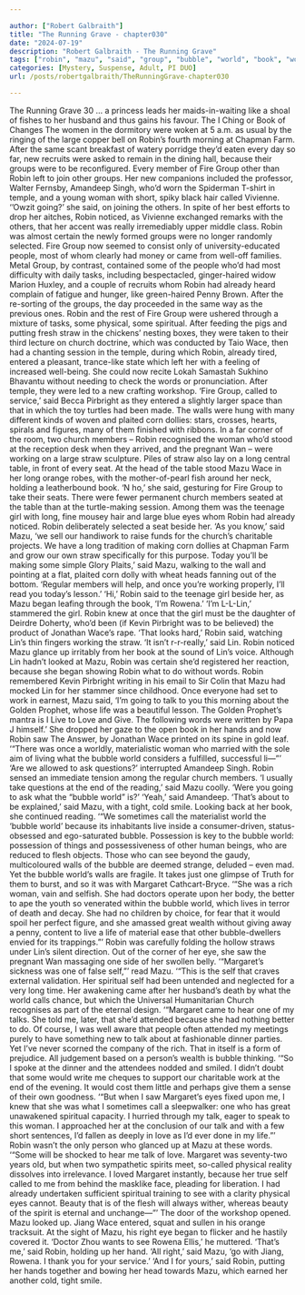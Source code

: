 ```yaml
---

author: ["Robert Galbraith"]
title: "The Running Grave - chapter030"
date: "2024-07-19"
description: "Robert Galbraith - The Running Grave"
tags: ["robin", "mazu", "said", "group", "bubble", "world", "book", "woman", "one", "straw", "church", "lin", "talk", "margaret", "member", "fire", "wace", "long", "eye", "new", "already", "spiritual", "word", "wall", "girl"]
categories: [Mystery, Suspense, Adult, PI DUO]
url: /posts/robertgalbraith/TheRunningGrave-chapter030

---
```



The Running Grave
30
… a princess leads her maids-in-waiting like a shoal of fishes to her husband and thus gains his favour.
The I Ching or Book of Changes
The women in the dormitory were woken at 5 a.m. as usual by the ringing of the large copper bell on Robin’s fourth morning at Chapman Farm. After the same scant breakfast of watery porridge they’d eaten every day so far, new recruits were asked to remain in the dining hall, because their groups were to be reconfigured.
Every member of Fire Group other than Robin left to join other groups. Her new companions included the professor, Walter Fernsby, Amandeep Singh, who’d worn the Spiderman T-shirt in temple, and a young woman with short, spiky black hair called Vivienne.
‘’Owzit going?’ she said, on joining the others.
In spite of her best efforts to drop her aitches, Robin noticed, as Vivienne exchanged remarks with the others, that her accent was really irremediably upper middle class.
Robin was almost certain the newly formed groups were no longer randomly selected. Fire Group now seemed to consist only of university-educated people, most of whom clearly had money or came from well-off families. Metal Group, by contrast, contained some of the people who’d had most difficulty with daily tasks, including bespectacled, ginger-haired widow Marion Huxley, and a couple of recruits whom Robin had already heard complain of fatigue and hunger, like green-haired Penny Brown.
After the re-sorting of the groups, the day proceeded in the same way as the previous ones. Robin and the rest of Fire Group were ushered through a mixture of tasks, some physical, some spiritual. After feeding the pigs and putting fresh straw in the chickens’ nesting boxes, they were taken to their third lecture on church doctrine, which was conducted by Taio Wace, then had a chanting session in the temple, during which Robin, already tired, entered a pleasant, trance-like state which left her with a feeling of increased well-being. She could now recite Lokah Samastah Sukhino Bhavantu without needing to check the words or pronunciation.
After temple, they were led to a new crafting workshop.
‘Fire Group, called to service,’ said Becca Pirbright as they entered a slightly larger space than that in which the toy turtles had been made. The walls were hung with many different kinds of woven and plaited corn dollies: stars, crosses, hearts, spirals and figures, many of them finished with ribbons. In a far corner of the room, two church members – Robin recognised the woman who’d stood at the reception desk when they arrived, and the pregnant Wan – were working on a large straw sculpture. Piles of straw also lay on a long central table, in front of every seat. At the head of the table stood Mazu Wace in her long orange robes, with the mother-of-pearl fish around her neck, holding a leatherbound book.
‘N ho,’ she said, gesturing for Fire Group to take their seats.
There were fewer permanent church members seated at the table than at the turtle-making session. Among them was the teenage girl with long, fine mousey hair and large blue eyes whom Robin had already noticed. Robin deliberately selected a seat beside her.
‘As you know,’ said Mazu, ‘we sell our handiwork to raise funds for the church’s charitable projects. We have a long tradition of making corn dollies at Chapman Farm and grow our own straw specifically for this purpose. Today you’ll be making some simple Glory Plaits,’ said Mazu, walking to the wall and pointing at a flat, plaited corn dolly with wheat heads fanning out of the bottom. ‘Regular members will help, and once you’re working properly, I’ll read you today’s lesson.’
‘Hi,’ Robin said to the teenage girl beside her, as Mazu began leafing through the book, ‘I’m Rowena.’
‘I’m L-L-Lin,’ stammered the girl.
Robin knew at once that the girl must be the daughter of Deirdre Doherty, who’d been (if Kevin Pirbright was to be believed) the product of Jonathan Wace’s rape.
‘That looks hard,’ Robin said, watching Lin’s thin fingers working the straw.
‘It isn’t r-r-really,’ said Lin.
Robin noticed Mazu glance up irritably from her book at the sound of Lin’s voice. Although Lin hadn’t looked at Mazu, Robin was certain she’d registered her reaction, because she began showing Robin what to do without words. Robin remembered Kevin Pirbright writing in his email to Sir Colin that Mazu had mocked Lin for her stammer since childhood.
Once everyone had set to work in earnest, Mazu said,
‘I’m going to talk to you this morning about the Golden Prophet, whose life was a beautiful lesson. The Golden Prophet’s mantra is I Live to Love and Give. The following words were written by Papa J himself.’
She dropped her gaze to the open book in her hands and now Robin saw The Answer, by Jonathan Wace printed on its spine in gold leaf.
‘“There was once a worldly, materialistic woman who married with the sole aim of living what the bubble world considers a fulfilled, successful li—”’
‘Are we allowed to ask questions?’ interrupted Amandeep Singh.
Robin sensed an immediate tension among the regular church members.
‘I usually take questions at the end of the reading,’ said Mazu coolly. ‘Were you going to ask what the “bubble world” is?’
‘Yeah,’ said Amandeep.
‘That’s about to be explained,’ said Mazu, with a tight, cold smile. Looking back at her book, she continued reading.
‘“We sometimes call the materialist world the ‘bubble world’ because its inhabitants live inside a consumer-driven, status-obsessed and ego-saturated bubble. Possession is key to the bubble world: possession of things and possessiveness of other human beings, who are reduced to flesh objects. Those who can see beyond the gaudy, multicoloured walls of the bubble are deemed strange, deluded – even mad. Yet the bubble world’s walls are fragile. It takes just one glimpse of Truth for them to burst, and so it was with Margaret Cathcart-Bryce.
‘“She was a rich woman, vain and selfish. She had doctors operate upon her body, the better to ape the youth so venerated within the bubble world, which lives in terror of death and decay. She had no children by choice, for fear that it would spoil her perfect figure, and she amassed great wealth without giving away a penny, content to live a life of material ease that other bubble-dwellers envied for its trappings.”’
Robin was carefully folding the hollow straws under Lin’s silent direction. Out of the corner of her eye, she saw the pregnant Wan massaging one side of her swollen belly.
‘“Margaret’s sickness was one of false self,”’ read Mazu. ‘“This is the self that craves external validation. Her spiritual self had been untended and neglected for a very long time. Her awakening came after her husband’s death by what the world calls chance, but which the Universal Humanitarian Church recognises as part of the eternal design.
‘“Margaret came to hear one of my talks. She told me, later, that she’d attended because she had nothing better to do. Of course, I was well aware that people often attended my meetings purely to have something new to talk about at fashionable dinner parties. Yet I’ve never scorned the company of the rich. That in itself is a form of prejudice. All judgement based on a person’s wealth is bubble thinking.
‘“So I spoke at the dinner and the attendees nodded and smiled. I didn’t doubt that some would write me cheques to support our charitable work at the end of the evening. It would cost them little and perhaps give them a sense of their own goodness.
‘“But when I saw Margaret’s eyes fixed upon me, I knew that she was what I sometimes call a sleepwalker: one who has great unawakened spiritual capacity. I hurried through my talk, eager to speak to this woman. I approached her at the conclusion of our talk and with a few short sentences, I’d fallen as deeply in love as I’d ever done in my life.”’
Robin wasn’t the only person who glanced up at Mazu at these words.
‘“Some will be shocked to hear me talk of love. Margaret was seventy-two years old, but when two sympathetic spirits meet, so-called physical reality dissolves into irrelevance. I loved Margaret instantly, because her true self called to me from behind the masklike face, pleading for liberation. I had already undertaken sufficient spiritual training to see with a clarity physical eyes cannot. Beauty that is of the flesh will always wither, whereas beauty of the spirit is eternal and unchange—”’
The door of the workshop opened. Mazu looked up. Jiang Wace entered, squat and sullen in his orange tracksuit. At the sight of Mazu, his right eye began to flicker and he hastily covered it.
‘Doctor Zhou wants to see Rowena Ellis,’ he muttered.
‘That’s me,’ said Robin, holding up her hand.
‘All right,’ said Mazu, ‘go with Jiang, Rowena. I thank you for your service.’
‘And I for yours,’ said Robin, putting her hands together and bowing her head towards Mazu, which earned her another cold, tight smile.
